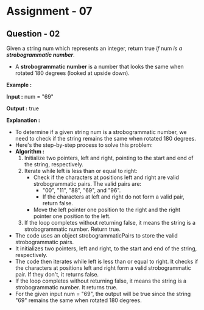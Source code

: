# **Assignment - 07**
## **Question - 02**

Given a string num which represents an integer, return true *if* num *is a **strobogrammatic number***.
- A **strobogrammatic number** is a number that looks the same when rotated 180 degrees (looked at upside down).

**Example :**

**Input :** num = "69"

**Output :** true

**Explanation :**
- To determine if a given string num is a strobogrammatic number, we need to check if the string remains the same when rotated 180 degrees.
- Here's the step-by-step process to solve this problem:
- **Algorithm :**
    1. Initialize two pointers, left and right, pointing to the start and end of the string, respectively.
    2. Iterate while left is less than or equal to right:
        - Check if the characters at positions left and right are valid strobogrammatic pairs. The valid pairs are:
            - "00", "11", "88", "69", and "96".
            - If the characters at left and right do not form a valid pair, return false.
        - Move the left pointer one position to the right and the right pointer one position to the left.
    3. If the loop completes without returning false, it means the string is a strobogrammatic number. Return true.
- The code uses an object strobogrammaticPairs to store the valid strobogrammatic pairs.
- It initializes two pointers, left and right, to the start and end of the string, respectively.
- The code then iterates while left is less than or equal to right. It checks if the characters at positions left and right form a valid strobogrammatic pair. If they don't, it returns false.
- If the loop completes without returning false, it means the string is a strobogrammatic number. It returns true.
- For the given input num = "69", the output will be true since the string "69" remains the same when rotated 180 degrees.





